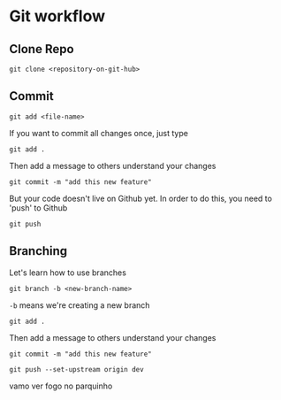 # Git workflow

## Clone Repo

```
git clone <repository-on-git-hub>
```

## Commit 
```
git add <file-name>
```
If you want to commit all changes once, just type

```
git add .
```

Then add a message to others understand your changes

```
git commit -m "add this new feature"
```

But your code doesn't live on Github yet. In order to do this, you need to 'push' to Github

```
git push
```

## Branching

Let's learn how to use branches


```
git branch -b <new-branch-name>
```

`-b` means we're creating a new branch

```
git add .
```

Then add a message to others understand your changes

```
git commit -m "add this new feature"
```

```
git push --set-upstream origin dev 
```

vamo ver fogo no parquinho